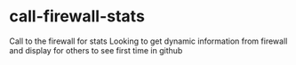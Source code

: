 # call-firewall-stats
Call to the firewall for stats
Looking to get dynamic information from firewall and display for others to see
first time in github
